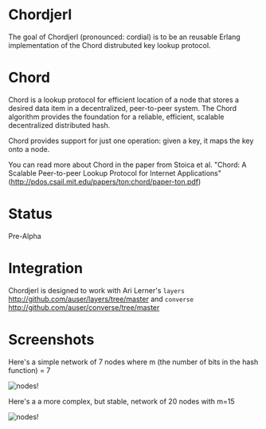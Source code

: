 Chordjerl
=========

The goal of Chordjerl (pronounced: cordial) is to be an reusable Erlang
implementation of the Chord distrubuted key lookup protocol. 

Chord
=====

Chord is a lookup protocol for efficient location of a node that stores a
desired data item in a decentralized, peer-to-peer system. The Chord algorithm provides the foundation for a reliable, efficient, scalable decentralized distributed hash.

Chord provides support for just one operation: given a key, it maps the key
onto a node.

You can read more about Chord in the paper from Stoica et al. "Chord: A
Scalable Peer-to-peer Lookup Protocol for Internet Applications" (http://pdos.csail.mit.edu/papers/ton:chord/paper-ton.pdf)

Status
=======

Pre-Alpha 

Integration
===========

Chordjerl is designed to work with Ari Lerner's `layers` <http://github.com/auser/layers/tree/master> and `converse` <http://github.com/auser/converse/tree/master>


Screenshots
===========

Here's a simple network of 7 nodes where m (the number of bits in the hash function) = 7

![nodes!](http://github.com/jashmenn/chordjerl/tree/master/doc/server_m-7_7_nodes.png?raw=true)

Here's a a more complex, but stable, network of 20 nodes with m=15

![nodes!](http://github.com/jashmenn/chordjerl/tree/master/doc/server_m-15_20-nodes-low.gif?raw=true)
